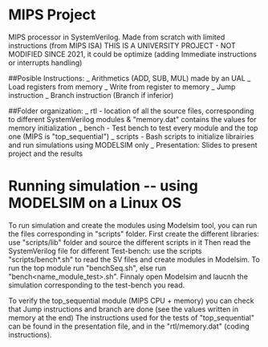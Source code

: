 # MIPS Project
  MIPS processor in SystemVerilog. Made from scratch with limited instructions (from MIPS ISA)
  THIS IS A UNIVERSITY PROJECT - NOT MODIFIED SINCE 2021, it could be optimize (adding Immediate instructions or interrupts handling) 
  
  ##Posible Instructions:
    _ Arithmetics (ADD, SUB, MUL) made by an UAL
    _ Load registers from memory
    _ Write from register to memory
    _ Jump instruction
    _ Branch instruction (Branch if inferior)
 
  ##Folder organization:
    _ rtl - location of all the source files, corresponding to different SystemVerilog modules & "memory.dat" contains the values for memory initialization
    _ bench - Test bench to test every module and the top one (MIPS is "top_sequential")
    _ scripts - Bash scripts to initialize librairies and run simulations using MODELSIM only
    _ Presentation: Slides to present project and the results



# Running simulation -- using MODELSIM on a Linux OS
To run simulation and create the modules using Modelsim tool, you can run the files corresponding in "scripts" folder. 
First create the different libraries: use "scripts/lib" folder and source the different scripts in it
Then read the SystemVerilog file for different Test-bench: use the scripts "scripts/bench*.sh" to read the SV files and create modules in Modelsim. To run the top module run "benchSeq.sh", else run "bench<name_module_test>.sh".
Finnaly open Modelsim and laucnh the simulation corresponding to the test-bench you read. 

To verify the top_sequential module (MIPS CPU + memory) you can check that Jump instructions and branch are done (see the values written in memory at the end)
The instructions used for the tests of "top_sequential" can be found in the presentation file, and in the "rtl/memory.dat" (coding instructions).
